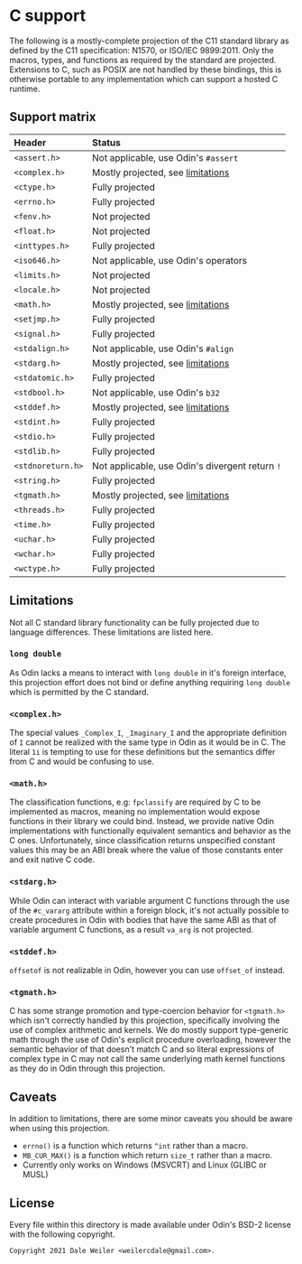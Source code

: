 # C support

The following is a mostly-complete projection of the C11 standard library as defined by the C11 specification: N1570, or ISO/IEC 9899:2011. Only the macros, types, and functions as required by the standard are projected. Extensions to C, such as POSIX are not handled by these bindings, this is otherwise portable to any implementation which can support a hosted C runtime.

## Support matrix
| Header            | Status                                             |
|:------------------|:---------------------------------------------------|
| `<assert.h>`      | Not applicable, use Odin's `#assert`               |
| `<complex.h>`     | Mostly projected, see [limitations](#Limitations)  |
| `<ctype.h>`       | Fully projected                                    |
| `<errno.h>`       | Fully projected                                    |
| `<fenv.h>`        | Not projected                                      |
| `<float.h>`       | Not projected                                      |
| `<inttypes.h>`    | Fully projected                                    |
| `<iso646.h>`      | Not applicable, use Odin's operators               |
| `<limits.h>`      | Not projected                                      |
| `<locale.h>`      | Not projected                                      |
| `<math.h>`        | Mostly projected, see [limitations](#Limitations)  |
| `<setjmp.h>`      | Fully projected                                    |
| `<signal.h>`      | Fully projected                                    |
| `<stdalign.h>`    | Not applicable, use Odin's `#align`                |
| `<stdarg.h>`      | Mostly projected, see [limitations](#Limitations)  |
| `<stdatomic.h>`   | Fully projected                                    |
| `<stdbool.h>`     | Not applicable, use Odin's `b32`                   |
| `<stddef.h>`      | Mostly projected, see [limitations](#Limitations)  |
| `<stdint.h>`      | Fully projected                                    |
| `<stdio.h>`       | Fully projected                                    |
| `<stdlib.h>`      | Fully projected                                    |
| `<stdnoreturn.h>` | Not applicable, use Odin's divergent return `!`    |
| `<string.h>`      | Fully projected                                    |
| `<tgmath.h>`      | Mostly projected, see [limitations](#Limitations)  |
| `<threads.h>`     | Fully projected                                    |
| `<time.h>`        | Fully projected                                    |
| `<uchar.h>`       | Fully projected                                    |
| `<wchar.h>`       | Fully projected                                    |
| `<wctype.h>`      | Fully projected                                    |

## Limitations
Not all C standard library functionality can be fully projected due to language differences. These limitations are listed here.

### `long double`
As Odin lacks a means to interact with `long double` in it's foreign interface, this projection effort does not bind or define anything requiring `long double` which is permitted by the C standard.

### `<complex.h>`
The special values `_Complex_I`, `_Imaginary_I` and the appropriate definition of `I` cannot be realized with the same type in Odin as it would be in C. The literal `1i` is tempting to use for these definitions but the semantics differ from C and would be confusing to use.

### `<math.h>`
The classification functions, e.g: `fpclassify` are required by C to be implemented as macros, meaning no implementation would expose functions in their library we could bind. Instead, we provide native Odin implementations with functionally equivalent semantics and behavior as the C ones. Unfortunately, since classification returns unspecified constant values this may be an ABI break where the value of those constants enter and exit native C code.

### `<stdarg.h>`
While Odin can interact with variable argument C functions through the use of the `#c_vararg` attribute within a foreign block, it's not actually possible to create procedures in Odin with bodies that have the same ABI as that of variable argument C functions, as a result `va_arg` is not projected.

### `<stddef.h>`
`offsetof` is not realizable in Odin, however you can use `offset_of` instead.

### `<tgmath.h>`
C has some strange promotion and type-coercion behavior for `<tgmath.h>` which isn't correctly handled by this projection, specifically involving the use of complex arithmetic and kernels. We do mostly support type-generic math through the use of Odin's explicit procedure overloading, however the semantic behavior of that doesn't match C and so literal expressions of complex type in C may not call the same underlying math kernel functions as they do in Odin through this projection.

## Caveats

In addition to limitations, there are some minor caveats you should be aware when using this projection.

* `errno()` is a function which returns `^int` rather than a macro.
* `MB_CUR_MAX()` is a function which return `size_t` rather than a macro.
* Currently only works on Windows (MSVCRT) and Linux (GLIBC or MUSL)

## License
Every file within this directory is made available under Odin's BSD-2 license
with the following copyright.

```
Copyright 2021 Dale Weiler <weilercdale@gmail.com>.
```